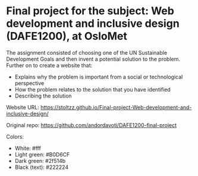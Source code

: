 # Final project for the subject: Web development and inclusive design (DAFE1200), at OsloMet

The assignment consisted of choosing one of the UN Sustainable Development Goals and then invent a potential solution to the problem.
Further on to create a website that:
  - Explains why the problem is important from a social or technological perspective
  - How the problem relates to the solution that you have identified
  - Describing the solution

Website URL: https://stoltzz.github.io/Final-project-Web-development-and-inclusive-design/

Original repo: https://github.com/andordavoti/DAFE1200-final-project

Colors:

- White: #fff
- Light green: #B0D6CF
- Dark green: #2f514b
- Black (text): #222224
